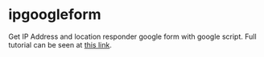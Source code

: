 # ipgoogleform
Get IP Address and location responder google form with google script. Full tutorial can be seen at [this link](https://segalahal.com/2020/04/13/cara-mengetahui-ip-address-dan-lokasi-reponder-quiz-google-form/).
